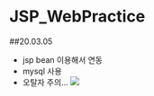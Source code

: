 # JSP_WebPractice

##20.03.05

- jsp bean 이용해서 연동
- mysql 사용
- 오탈자 주의...
![](https://i.imgur.com/EGbrSOZ.png)